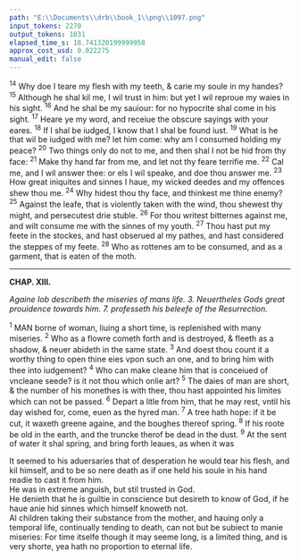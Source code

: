 ```yaml
---
path: "E:\\Documents\\drb\\book_1\\png\\1097.png"
input_tokens: 2270
output_tokens: 1031
elapsed_time_s: 18.741320199999958
approx_cost_usd: 0.022275
manual_edit: false
---
```

<sup>14</sup> Why doe I teare my flesh with my teeth, & carie my soule in my handes? <sup>15</sup> Although he shal kil me, I wil trust in him: but yet I wil reproue my waies in his sight. <sup>16</sup> And he shal be my sauiour: for no hypocrite shal come in his sight. <sup>17</sup> Heare ye my word, and receiue the obscure sayings with your eares. <sup>18</sup> If I shal be iudged, I know that I shal be found iust. <sup>19</sup> What is he that wil be iudged with me? let him come: why am I consumed holding my peace? <sup>20</sup> Two things only do not to me, and then shal I not be hid from thy face: <sup>21</sup> Make thy hand far from me, and let not thy feare terrifie me. <sup>22</sup> Cal me, and I wil answer thee: or els I wil speake, and doe thou answer me. <sup>23</sup> How great iniquites and sinnes I haue, my wicked deedes and my offences shew thou me. <sup>24</sup> Why hidest thou thy face, and thinkest me thine enemy? <sup>25</sup> Against the leafe, that is violently taken with the wind, thou shewest thy might, and persecutest drie stuble. <sup>26</sup> For thou writest bitternes against me, and wilt consume me with the sinnes of my youth. <sup>27</sup> Thou hast put my feete in the stockes, and hast obserued al my pathes, and hast considered the steppes of my feete. <sup>28</sup> Who as rottenes am to be consumed, and as a garment, that is eaten of the moth.

<hr>

**CHAP. XIII.**

*Againe Iob describeth the miseries of mans life. 3. Neuertheles Gods great prouidence towards him. 7. professeth his beleefe of the Resurrection.*

<sup>1</sup> MAN borne of woman, liuing a short time, is replenished with many miseries. <sup>2</sup> Who as a flowre cometh forth and is destroyed, & fleeth as a shadow, & neuer abideth in the same state. <sup>3</sup> And doest thou count it a worthy thing to open thine eies vpon such an one, and to bring him with thee into iudgement? <sup>4</sup> Who can make cleane him that is conceiued of vncleane seede? is it not thou which onlie art? <sup>5</sup> The daies of man are short, & the number of his monethes is with thee, thou hast appointed his limites which can not be passed. <sup>6</sup> Depart a litle from him, that he may rest, vntil his day wished for, come, euen as the hyred man. <sup>7</sup> A tree hath hope: if it be cut, it waxeth greene againe, and the boughes thereof spring. <sup>8</sup> If his roote be old in the earth, and the truncke therof be dead in the dust. <sup>9</sup> At the sent of water it shal spring, and bring forth leaues, as when it was

<aside>It seemed to his aduersaries that of desperation he would tear his flesh, and kil himself, and to be so nere death as if one held his soule in his hand readie to cast it from him.</aside>

<aside>He was in extreme anguish, but stil trusted in God.</aside>

<aside>He denieth that he is guiltie in conscience but desireth to know of God, if he haue anie hid sinnes which himself knoweth not.</aside>

<aside>Al children taking their substance from the mother, and hauing only a temporal life, continually tending to death, can not but be subiect to manie miseries: For time itselfe though it may seeme long, is a limited thing, and is very shorte, yea hath no proportion to eternal life.</aside>

[^1]: Ppppp 3